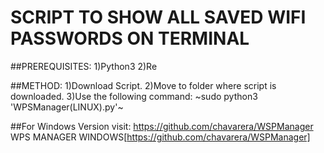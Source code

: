 # SCRIPT TO SHOW ALL SAVED WIFI PASSWORDS ON TERMINAL

##PREREQUISITES:
1)Python3
2)Re

##METHOD:
  1)Download Script.
  2)Move to folder where script is downloaded.
  3)Use the following command:
    ~sudo python3 'WPSManager(LINUX).py'~

##For Windows Version visit:
  https://github.com/chavarera/WSPManager
  WPS MANAGER WINDOWS[https://github.com/chavarera/WSPManager]
